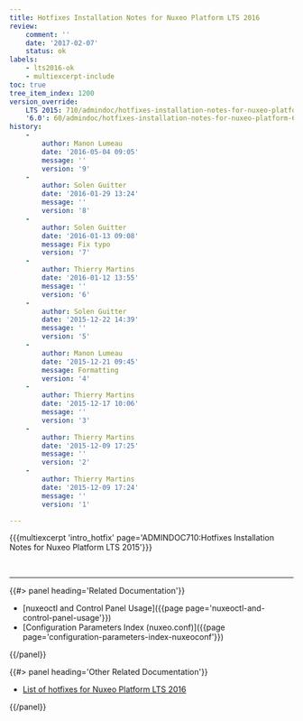```yaml
---
title: Hotfixes Installation Notes for Nuxeo Platform LTS 2016
review:
    comment: ''
    date: '2017-02-07'
    status: ok
labels:
    - lts2016-ok
    - multiexcerpt-include
toc: true
tree_item_index: 1200
version_override:
    LTS 2015: 710/admindoc/hotfixes-installation-notes-for-nuxeo-platform-lts-2015
    '6.0': 60/admindoc/hotfixes-installation-notes-for-nuxeo-platform-60
history:
    -
        author: Manon Lumeau
        date: '2016-05-04 09:05'
        message: ''
        version: '9'
    -
        author: Solen Guitter
        date: '2016-01-29 13:24'
        message: ''
        version: '8'
    -
        author: Solen Guitter
        date: '2016-01-13 09:08'
        message: Fix typo
        version: '7'
    -
        author: Thierry Martins
        date: '2016-01-12 13:55'
        message: ''
        version: '6'
    -
        author: Solen Guitter
        date: '2015-12-22 14:39'
        message: ''
        version: '5'
    -
        author: Manon Lumeau
        date: '2015-12-21 09:45'
        message: Formatting
        version: '4'
    -
        author: Thierry Martins
        date: '2015-12-17 10:06'
        message: ''
        version: '3'
    -
        author: Thierry Martins
        date: '2015-12-09 17:25'
        message: ''
        version: '2'
    -
        author: Thierry Martins
        date: '2015-12-09 17:24'
        message: ''
        version: '1'

---
```

{{{multiexcerpt 'intro_hotfix' page='ADMINDOC710:Hotfixes Installation Notes for Nuxeo Platform LTS 2015'}}}

&nbsp;

* * *

<div class="row" data-equalizer data-equalize-on="medium"><div class="column medium-6">{{#> panel heading='Related Documentation'}}

- [nuxeoctl and Control Panel Usage]({{page page='nuxeoctl-and-control-panel-usage'}})
- [Configuration Parameters Index (nuxeo.conf)]({{page page='configuration-parameters-index-nuxeoconf'}})

{{/panel}}</div><div class="column medium-6">{{#> panel heading='Other Related Documentation'}}

- [List of hotfixes for Nuxeo Platform LTS 2016](https://connect.nuxeo.com/nuxeo/site/marketplace/hotfixes/server-8.10)

{{/panel}}</div></div>
